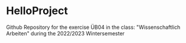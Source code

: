 # HelloProject
Github Repository for the exercise ÜB04 in the class: "Wissenschaftlich Arbeiten" during the 2022/2023 Wintersemester

